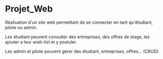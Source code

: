 # Projet_Web
Réalisation d'un site web permettant de se connecter en tant qu'étudiant, pilote ou admin.

Les étudiant peuvent consulter des entreprises, des offres de stage, les ajouter a leur wish-list et y postuler.

Les admin  et pilote peuvent gérer des étudiant, entreprises, offres... (CRUD)
